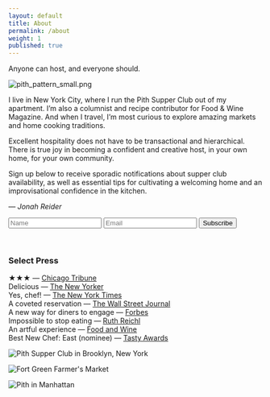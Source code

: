 ```yaml
---
layout: default
title: About
permalink: /about
weight: 1
published: true
---
```


Anyone can host, and everyone should.

![pith_pattern_small.png]({{site.baseurl}}/images/pith_pattern_small.png)

I live in New York City, where I run the Pith Supper Club out of my apartment. I’m also a columnist and recipe contributor for Food & Wine Magazine. And when I travel, I’m most curious to explore amazing markets and home cooking traditions.

Excellent hospitality does not have to be transactional and hierarchical. There is true joy in becoming a confident and creative host, in your own home, for your own community.

Sign up below to receive sporadic notifications about supper club availability, as well as essential tips for cultivating a welcoming home and an improvisational confidence in the kitchen.

— _Jonah Reider_

<form accept-charset="UTF-8" action="https://tickets.pith.space/pith/supper-club/interested_users" id="ms-sub-form" method="post" target="_blank">
  <input name="utf8" type="hidden" value="✓">
  <input name="authenticity_token" type="hidden" value="FCumfjNcXNgC/34KKuL4EFAxuBlvfFIMzU1LOGtwROs=">
  <input placeholder="Name" id="name" name="interested_user[name]" type="text">
    <input placeholder="Email" id="email" name="interested_user[email]" type="email">
    <input type="submit" name="commit" value="Subscribe" />
</form>
<p class="bottom_space">&nbsp;</p>

### Select Press
★★★ — [Chicago Tribune](http://www.chicagotribune.com/dining/restaurants/ct-review-intro-jonah-reider-food-0928-20160924-column.html)  
Delicious — [The New Yorker](http://www.newyorker.com/magazine/2017/05/22/pith-graduates-from-the-dorm)  
Yes, chef! — [The New York Times](https://www.nytimes.com/2017/04/20/style/jonah-reider-pith-supper-club.html)  
A coveted reservation — [The Wall Street Journal](http://www.wsj.com/articles/for-columbia-student-entrepreneur-dorm-restaurant-is-just-the-first-course-1454113319)  
A new way for diners to engage — [Forbes](http://www.forbes.com/sites/eveturowpaul/2016/09/09/what-happens-when-the-dorm-room-chef-graduates/)  
Impossible to stop eating — [Ruth Reichl](http://ruthreichl.com/2016/04/a-pithy-meal.html/)  
An artful experience — [Food and Wine](http://www.foodandwine.com/chefs/why-these-chefs-are-creating-alternative-restaurant)  
Best New Chef: East (nominee) — [Tasty Awards]()

![Pith Supper Club in Brooklyn, New York]({{site.baseurl}}/images/supper_club_brooklyn.jpg)

![Fort Green Farmer's Market]({{site.baseurl}}//images/Screen%20Shot%202019-08-09%20at%206.53.17%20PM.png)

![Pith in Manhattan]({{site.baseurl}}/images/pith_manhattan.jpeg)

